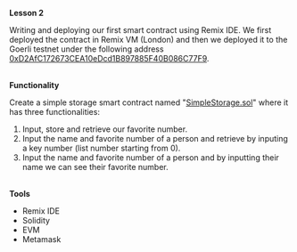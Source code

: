 <b>Lesson 2</b>

Writing and deploying our first smart contract using Remix IDE. We first deployed the contract in Remix VM (London) and then we deployed it to the Goerli testnet under the following address <a href="https://goerli.etherscan.io/address/0xd2afc172673cea10edcd1b897885f40b086c77f9">0xD2AfC172673CEA10eDcd1B897885F40B086C77F9</a>.

<br>
<b>Functionality</b>

Create a simple storage smart contract named "<a href="https://github.com/ans-sigalas/full-blockchain-solidity-course-js/blob/main/lesson-2/SimpleStorage.sol">SimpleStorage.sol</a>" where it has three functionalities:
<ol>
<li>Input, store and retrieve our favorite number.
<li>Input the name and favorite number of a person and retrieve by inputing a key number (list number starting from 0).
<li>Input the name and favorite number of a person and by inputting their name we can see their favorite number.
</ol>

<br>
<b>Tools</b>

<ul>
<li>Remix IDE
<li>Solidity
<li>EVM
<li>Metamask
</ul>
